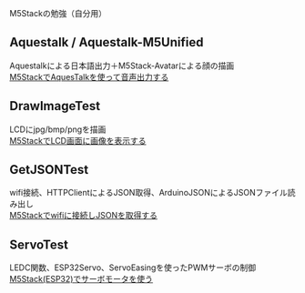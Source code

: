M5Stackの勉強（自分用）

## Aquestalk / Aquestalk-M5Unified

Aquestalkによる日本語出力＋M5Stack-Avatarによる顔の描画  
[M5StackでAquesTalkを使って音声出力する](https://yamaccu.github.io/tils/20220829-M5Stack-AquesTalk)

## DrawImageTest

LCDにjpg/bmp/pngを描画  
[M5StackでLCD画面に画像を表示する](https://yamaccu.github.io/tils/20220908-M5Stack-image)

## GetJSONTest

wifi接続、HTTPClientによるJSON取得、ArduinoJSONによるJSONファイル読み出し  
[M5Stackでwifiに接続しJSONを取得する](https://yamaccu.github.io/tils/20220808-M5Stack-JSON)

## ServoTest

LEDC関数、ESP32Servo、ServoEasingを使ったPWMサーボの制御  
[M5Stack(ESP32)でサーボモータを使う](https://yamaccu.github.io/tils/20220801-M5Stack-servo)


